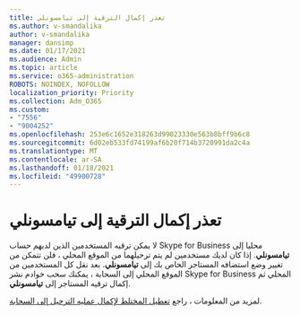 ```yaml
---
title: تعذر إكمال الترقية إلى تيامسونلي
ms.author: v-smandalika
author: v-smandalika
manager: dansimp
ms.date: 01/17/2021
ms.audience: Admin
ms.topic: article
ms.service: o365-administration
ROBOTS: NOINDEX, NOFOLLOW
localization_priority: Priority
ms.collection: Adm_O365
ms.custom:
- "7556"
- "9004252"
ms.openlocfilehash: 253e6c1652e318263d99023330e563b8bff9b6c8
ms.sourcegitcommit: 6d02eb533fd74199af6b20f714b3720991da2c4a
ms.translationtype: MT
ms.contentlocale: ar-SA
ms.lasthandoff: 01/18/2021
ms.locfileid: "49900728"
---
```

# <a name="cannot-complete-upgrade-to-teamsonly"></a>تعذر إكمال الترقية إلى تيامسونلي

لا يمكن ترقيه المستخدمين الذين لديهم حساب Skype for Business محليا إلى **تيامسونلي**. إذا كان لديك مستخدمين لم يتم ترحيلهما من الموقع المحلي ، فلن تتمكن من تغيير وضع استضافه المستاجر الخاص بك إلى **تيامسونلي**. بعد نقل كل المستخدمين من الموقع المحلي إلى السحابة ، يمكنك سحب خوادم نشر Skype for Business المحلي ثم إكمال ترقيه المستاجر إلى **تيامسونلي**. 

لمزيد من المعلومات ، راجع [تعطيل المختلط لإكمال عمليه الترحيل إلى السحابة](https://docs.microsoft.com/skypeforbusiness/hybrid/cloud-consolidation-disabling-hybrid). 